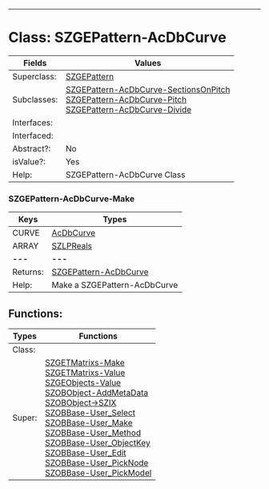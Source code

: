 ---------

# Class:	SZGEPattern-AcDbCurve

| Fields | Values |
| --------- | --------- |
| Superclass: | [SZGEPattern](SZGEPattern.html) |
| Subclasses: | [SZGEPattern-AcDbCurve-SectionsOnPitch](SZGEPattern-AcDbCurve-SectionsOnPitch.html) <br> [SZGEPattern-AcDbCurve-Pitch](SZGEPattern-AcDbCurve-Pitch.html) <br> [SZGEPattern-AcDbCurve-Divide](SZGEPattern-AcDbCurve-Divide.html) |
| Interfaces: |  |
| Interfaced: |  |
| Abstract?: | No |
| isValue?: | Yes |
| Help: | SZGEPattern-AcDbCurve Class |

### SZGEPattern-AcDbCurve-Make

| Keys | Types |
| --------- | --------- |
| CURVE | [AcDbCurve](AcDbCurve.html) |
| ARRAY | [SZLPReals](SZLPReals.html) |
| **---** | **---** |
| Returns: | [SZGEPattern-AcDbCurve](SZGEPattern-AcDbCurve.html) |
| Help: | Make a SZGEPattern-AcDbCurve |


## Functions:

| Types | Functions |
| --------- | --------- |
| Class: |  |
| Super: | [SZGETMatrixs-Make](SZGETMatrixs.html) <br> [SZGETMatrixs-Value](SZGETMatrixs.html) <br> [SZGEObjects-Value](SZGEObjects.html) <br> [SZOBObject-AddMetaData](SZOBObject.html) <br> [SZOBObject->SZIX](SZOBObject.html) <br> [SZOBBase-User_Select](SZOBBase.html) <br> [SZOBBase-User_Make](SZOBBase.html) <br> [SZOBBase-User_Method](SZOBBase.html) <br> [SZOBBase-User_ObjectKey](SZOBBase.html) <br> [SZOBBase-User_Edit](SZOBBase.html) <br> [SZOBBase-User_PickNode](SZOBBase.html) <br> [SZOBBase-User_PickModel](SZOBBase.html) |


